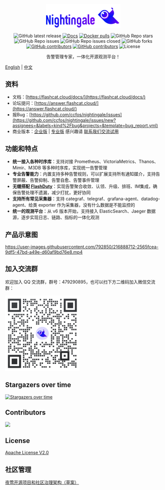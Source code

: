 <p align="center">
  <a href="https://github.com/ccfos/nightingale">
    <img src="doc/img/nightingale_logo_h.png" alt="nightingale - cloud native monitoring" width="240" /></a>
</p>

<p align="center">
<img alt="GitHub latest release" src="https://img.shields.io/github/v/release/ccfos/nightingale"/>
<a href="https://n9e.github.io">
  <img alt="Docs" src="https://img.shields.io/badge/docs-get%20started-brightgreen"/></a>
<a href="https://hub.docker.com/u/flashcatcloud">
  <img alt="Docker pulls" src="https://img.shields.io/docker/pulls/flashcatcloud/nightingale"/></a>
<img alt="GitHub Repo stars" src="https://img.shields.io/github/stars/ccfos/nightingale">
<img alt="GitHub Repo issues" src="https://img.shields.io/github/issues/ccfos/nightingale">
<img alt="GitHub Repo issues closed" src="https://img.shields.io/github/issues-closed/ccfos/nightingale">
<img alt="GitHub forks" src="https://img.shields.io/github/forks/ccfos/nightingale">
<a href="https://github.com/ccfos/nightingale/graphs/contributors">
  <img alt="GitHub contributors" src="https://img.shields.io/github/contributors-anon/ccfos/nightingale"/></a>
<a href="https://n9e-talk.slack.com/">
  <img alt="GitHub contributors" src="https://img.shields.io/badge/join%20slack-%23n9e-brightgreen.svg"/></a>
<img alt="License" src="https://img.shields.io/badge/license-Apache--2.0-blue"/>
</p>
<p align="center">
  告警管理专家，一体化开源观测平台！
</p>

[English](./README_en.md) | [中文](./README.md)

## 资料

- 文档：[https://flashcat.cloud/docs/](https://flashcat.cloud/docs/)
- 论坛提问：[https://answer.flashcat.cloud/](https://answer.flashcat.cloud/)
- 报Bug：[https://github.com/ccfos/nightingale/issues](https://github.com/ccfos/nightingale/issues/new?assignees=&labels=kind%2Fbug&projects=&template=bug_report.yml)
- 商业版本：[企业版](https://mp.weixin.qq.com/s/FOwnnGPkRao2ZDV574EHrw) | [专业版](https://mp.weixin.qq.com/s/uM2a8QUDJEYwdBpjkbQDxA) 感兴趣请 [联系我们交流试用](https://flashcat.cloud/contact/)

## 功能和特点

- **统一接入各种时序库**：支持对接 Prometheus、VictoriaMetrics、Thanos、Mimir、M3DB 等多种时序库，实现统一告警管理
- **专业告警能力**：内置支持多种告警规则，可以扩展支持所有通知媒介，支持告警屏蔽、告警抑制、告警自愈、告警事件管理
- **无缝搭配 [FlashDuty](https://flashcat.cloud/product/flashcat-duty/)**：实现告警聚合收敛、认领、升级、排班、IM集成，确保告警处理不遗漏，减少打扰，更好协同
- **支持所有常见采集器**：支持 categraf、telegraf、grafana-agent、datadog-agent、给类 exporter 作为采集器，没有什么数据是不能监控的
- **统一的观测平台**：从 v6 版本开始，支持接入 ElasticSearch、Jaeger 数据源，逐步实现日志、链路、指标的一体化观测

## 产品示意图

https://user-images.githubusercontent.com/792850/216888712-2565fcea-9df5-47bd-a49e-d60af9bd76e8.mp4


## 加入交流群

欢迎加入 QQ 交流群，群号：479290895，也可以扫下方二维码加入微信交流群：

<img src="doc/img/wecom.png" width="240">

## Stargazers over time
[![Stargazers over time](https://starchart.cc/ccfos/nightingale.svg)](https://starchart.cc/ccfos/nightingale)

## Contributors
<a href="https://github.com/ccfos/nightingale/graphs/contributors">
  <img src="https://contrib.rocks/image?repo=ccfos/nightingale" />
</a>

## License
[Apache License V2.0](https://github.com/didi/nightingale/blob/main/LICENSE)

## 社区管理

[夜莺开源项目和社区治理架构（草案）](./doc/community-governance.md)


